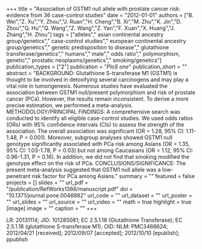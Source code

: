 +++
title = "Association of GSTM1 null allele with prostate cancer risk: evidence from 36 case-control studies"
date = "2012-01-01"
authors = ["B. Wei","Z. Xu","Y. Zhou","J. Ruan","H. Cheng","B. Xi","M. Zhu","K. Jin","D. Zhou","Q. Hu","Q. Wang","Z. Wang","Z. Yan","F. Xuan","X. Huang","J. Zhang","H. Zhou"]
tags = ["alleles"," asian continental ancestry group/genetics"," case-control studies"," european continental ancestry group/genetics"," genetic predisposition to disease"," glutathione transferase/genetics"," humans"," male"," odds ratio"," polymorphism, genetic"," prostatic neoplasms/genetics"," smoking/genetics"]
publication_types = ["2"]
publication = "_PloS one_"
publication_short = ""
abstract = "BACKGROUND: Glutathione S-transferase M1 (GSTM1) is thought to be involved in detoxifying several carcinogens and may play a vital role in tumorigenesis. Numerous studies have evaluated the association between GSTM1 null/present polymorphism and risk of prostate cancer (PCa). However, the results remain inconsistent. To derive a more precise estimation, we performed a meta-analysis. METHODOLOGY/PRINCIPAL FINDINGS: A comprehensive search was conducted to identify all eligible case-control studies. We used odds ratios (ORs) with 95% confidence intervals (CIs) to assess the strength of the association. The overall association was significant (OR = 1.28, 95% CI: 1.11-1.48, P = 0.001). Moreover, subgroup analyses showed GSTM1 null genotype significantly associated with PCa risk among Asians (OR = 1.35, 95% CI: 1.03-1.78, P = 0.03) but not among Caucasians (OR = 1.12, 95% CI: 0.96-1.31, P = 0.16). In addition, we did not find that smoking modified the genotype effect on the risk of PCa. CONCLUSIONS/SIGNIFICANCE: The present meta-analysis suggested that GSTM1 null allele was a low-penetrant risk factor for PCa among Asians."
summary = ""
featured = false
projects = []
slides = ""
url_pdf = "/publication/RefWorks1366/manuscript.pdf"
doi = "10.1371/journal.pone.0046982"
url_code = ""
url_dataset = ""
url_poster = ""
url_slides = ""
url_source = ""
url_video = ""
math = true
highlight = true
[image]
image = ""
caption = ""
+++

LR: 20131114; JID: 101285081; EC 2.5.1.18 (Glutathione Transferase); EC 2.5.1.18 (glutathione S-transferase M1); OID: NLM: PMC3468624; 2012/04/21 [received]; 2012/09/07 [accepted]; 2012/10/10 [epublish]; ppublish
